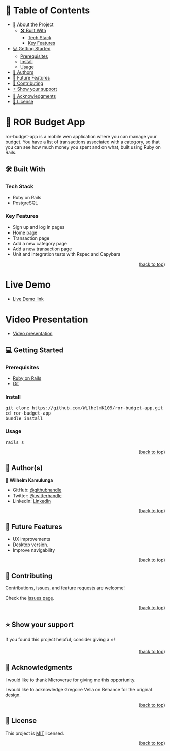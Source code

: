 <a name="readme-top"></a>

# 📗 Table of Contents

- [📖 About the Project](#about-project) 
  - [🛠 Built With](#built-with)
    - [Tech Stack](#tech-stack)
    - [Key Features](#key-features)
- [💻 Getting Started](#getting-started)
  - [Prerequisites](#prerequisites)
  - [Install](#install)
  - [Usage](#usage)
- [👥 Authors](#authors)
- [🔭 Future Features](#future-features)
- [🤝 Contributing](#contributing)
- [⭐️ Show your support](#support)
- [🙏 Acknowledgments](#acknowledgements)
- [📝 License](#license)

<!-- PROJECT DESCRIPTION -->

# 📖 ROR Budget App <a name="about-project"></a>


ror-budget-app is a mobile wen application where you can manage your budget. You have a list of transactions associated with a category, so that you can see how much money you spent and on what, built using Ruby on Rails.

## 🛠 Built With <a name="built-with"></a>

### Tech Stack <a name="tech-stack"></a>

- Ruby on Rails
- PostgreSQL

### Key Features <a name="key-features"></a>

- Sign up and log in pages
- Home page
- Transaction page
- Add a new category page
- Add a new transaction page
- Unit and integration tests with Rspec and Capybara

<p align="right">(<a href="#readme-top">back to top</a>)</p>

# Live Demo

- [Live Demo link](https://wilhelm-budget-app.onrender.com/)

# Video Presentation

- [Video presentation](https://wilhelm-budget-app.onrender.com/)

<!-- GETTING STARTED -->

## 💻 Getting Started <a name="getting-started"></a>

### Prerequisites

- [Ruby on Rails](https://rubyonrails.org/)
- [Git](https://git-scm.com/downloads)

### Install

<pre>
git clone https://github.com/WilhelmK109/ror-budget-app.git
cd ror-budget-app
bundle install
</pre>

### Usage

<pre>
rails s
</pre>

<p align="right">(<a href="#readme-top">back to top</a>)</p>

<!-- AUTHORS -->

## 👥 Author(s) <a name="author"></a>

👤 **Wilhelm Kamulunga**

- GitHub: [@githubhandle](https://github.com/WilhelmK109)
- Twitter: [@twitterhandle](https://twitter.com/ActiveK7)
- LinkedIn: [LinkedIn](https://www.linkedin.com/in/wilhelm-kamulunga-613675114/)

<p align="right">(<a href="#readme-top">back to top</a>)</p>


## 🔭 Future Features <a name="future-features"></a>

- UX improvements
- Desktop version.
- Improve navigability

<p align="right">(<a href="#readme-top">back to top</a>)</p>
<!-- CONTRIBUTING -->

## 🤝 Contributing <a name="contributing"></a>

Contributions, issues, and feature requests are welcome!

Check the [issues page](../../issues/).

<p align="right">(<a href="#readme-top">back to top</a>)</p>

<!-- SUPPORT -->

## ⭐️ Show your support <a name="support"></a>

If you found this project helpful, consider giving a ⭐️!

<p align="right">(<a href="#readme-top">back to top</a>)</p>

<!-- ACKNOWLEDGEMENTS -->

## 🙏 Acknowledgments <a name="acknowledgements"></a>

I would like to thank Microverse for giving me this opportunity.

I would like to acknowledge Gregoire Vella on Behance for the original design.

<p align="right">(<a href="#readme-top">back to top</a>)</p>

<!-- LICENSE -->

## 📝 License <a name="license"></a>

This project is [MIT](./LICENSE) licensed.

<p align="right">(<a href="#readme-top">back to top</a>)</p>

